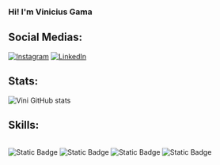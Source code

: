 
### Hi! I'm Vinicius Gama 

## Social Medias:

[![Instagram](https://img.shields.io/badge/Instagram-E4405F?style=for-the-badge&logo=instagram&logoColor=white)](https://www.instagram.com/v1n1_g4m4/)
[![LinkedIn](https://img.shields.io/badge/LinkedIn-0077B5?style=for-the-badge&logo=linkedin&logoColor=white)](https://www.linkedin.com/in/vinigama/)

## Stats:

![Vini GitHub stats](https://github-readme-stats.vercel.app/api?username=V1n1G4m4&show_icons=true&theme=tokyonight)

## Skills:

<div style="display: inline_block"><br/>
  <img alt="Static Badge" src="https://img.shields.io/badge/HTML-black?logo=HTML5">
  <img alt="Static Badge" src="https://img.shields.io/badge/CSS-black?logo=CSS3&logoColor=1572B6">
  <img alt="Static Badge" src="https://img.shields.io/badge/JavaScript-black?logo=JavaScript">
  <img alt="Static Badge" src="https://img.shields.io/badge/Bootstrap-black?logo=Bootstrap">




